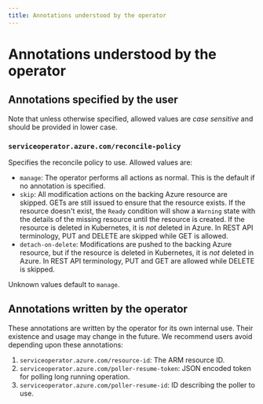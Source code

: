 ```yaml
---
title: Annotations understood by the operator
---
```

# Annotations understood by the operator

## Annotations specified by the user

Note that unless otherwise specified, allowed values are _case sensitive_ and should be provided in lower case.

### `serviceoperator.azure.com/reconcile-policy`

Specifies the reconcile policy to use. Allowed values are:

- `manage`: The operator performs all actions as normal. This is the default if no annotation is specified.
- `skip`: All modification actions on the backing Azure resource are skipped. GETs are still issued to ensure that the resource
exists. If the resource doesn't exist, the `Ready` condition will show a `Warning` state with the details of the missing resource
until the resource is created. If the resource is deleted in Kubernetes, it is _not_ deleted in Azure. In REST API terminology, 
PUT and DELETE are skipped while GET is allowed.
- `detach-on-delete`: Modifications are pushed to the backing Azure resource, but if the resource is deleted in Kubernetes, 
it is _not_ deleted in Azure. In REST API terminology, PUT and GET are allowed while DELETE is skipped.
    
Unknown values default to `manage`.

## Annotations written by the operator

These annotations are written by the operator for its own internal use. Their existence and usage may change in the future.
We recommend users avoid depending upon these annotations:

1. `serviceoperator.azure.com/resource-id`: The ARM resource ID.
2. `serviceoperator.azure.com/poller-resume-token`: JSON encoded token for polling long running operation.
3. `serviceoperator.azure.com/poller-resume-id`: ID describing the poller to use.
